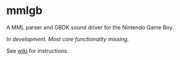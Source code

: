 mmlgb
=====

A MML parser and GBDK sound driver for the Nintendo Game Boy.

*In development. Most core functionality missing.*

See [wiki](https://github.com/SimonLarsen/mmlgb/wiki) for instructions.
